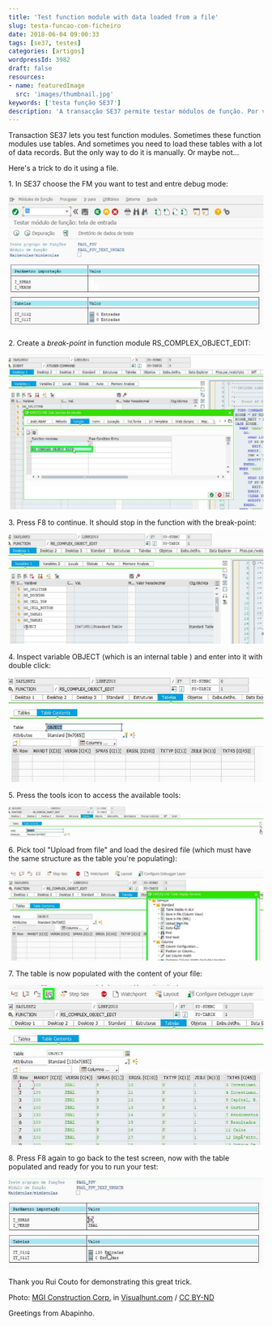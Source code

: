```yaml
---
title: 'Test function module with data loaded from a file'
slug: testa-funcao-com-ficheiro
date: 2018-06-04 09:00:33
tags: [se37, testes]
categories: [artigos]
wordpressId: 3982
draft: false
resources:
- name: featuredImage
  src: 'images/thumbnail.jpg'
keywords: ['testa função SE37']
description: 'A transacção SE37 permite testar módulos de função. Por vezes esses módulos de função utilizam tabelas. Pode dar-se o caso de precisarmos de carregar muitas linhas de dados de teste em uma ou mais dessas tabelas. Aqui fica um truque para o conseguir fazer a partir de um ficheiro.'
---
```

Transaction SE37 lets you test function modules. Sometimes these function modules use tables. And sometimes you need to load these tables with a lot of data records. But the only way to do it is manually. Or maybe not...

Here's a trick to do it using a file.

<!--more-->

1\. In SE37 choose the FM you want to test and entre debug mode:

[![image][1]][1]

2\. Create a _break-point_ in function module RS_COMPLEX_OBJECT_EDIT:

[![image][2]][2]

3\. Press F8 to continue. It should stop in the function with the break-point:

[![image][3]][3]

4\. Inspect variable OBJECT (which is an internal table ) and enter into it with double click:

[![image][4]][4]

5\. Press the tools icon to access the available tools:

[![image][5]][5]

6\. Pick tool "Upload from file" and load the desired file (which must have the same structure as the table you're populating):

[![image][6]][6]

7\. The table is now populated with the content of your file:

[![image][7]][7]

8\. Press F8 again to go back to the test screen, now with the table populated and ready for you to run your test:

[![image][8]][8]

Thank you Rui Couto for demonstrating this great trick.

Photo: [MGI Construction Corp.][9] in [Visualhunt.com][10] / [ CC BY-ND][11]

Greetings from Abapinho.

   [1]: images/Picture1.png
   [2]: images/Picture3.png
   [3]: images/Picture4.png
   [4]: images/Picture5.png
   [5]: images/Picture65.png
   [6]: images/Picture6.png
   [7]: images/Picture7.png
   [8]: images/Picture8.png
   [9]: https://visualhunt.com/author/c56abe
   [10]: https://visualhunt.com/re/0b3fcb
   [11]: http://creativecommons.org/licenses/by-nd/2.0/
